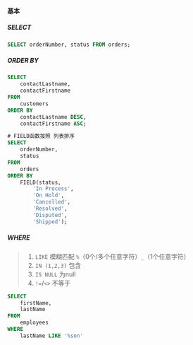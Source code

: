 #### 基本

##### SELECT
```sql
SELECT orderNumber, status FROM orders;
```

##### ORDER BY
```sql
SELECT
    contactLastname,
    contactFirstname
FROM
    customers
ORDER BY
    contactLastname DESC,
    contactFirstname ASC;
```

```sql
# FIELD函数按照 列表排序
SELECT
    orderNumber,
    status
FROM
    orders
ORDER BY
    FIELD(status,
        'In Process',
        'On Hold',
        'Cancelled',
        'Resolved',
        'Disputed',
        'Shipped');
```

##### WHERE
> 1. `LIKE`  模糊匹配 `%`（0个/多个任意字符）`_`（1个任意字符）
> 2. `IN (1,2,3)` 包含
> 3. `IS NULL` 为null
> 4. `!=`/`<>` 不等于

```sql
SELECT
    firstName,
    lastName
FROM
    employees
WHERE
    lastName LIKE '%son'
```